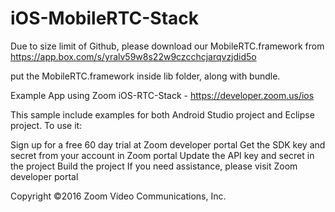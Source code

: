 # iOS-MobileRTC-Stack

Due to size limit of Github, please download our MobileRTC.framework from https://app.box.com/s/yralv59w8s22w9czcchcjarqvzjdid5o

put the MobileRTC.framework inside lib folder, along with bundle. 

Example App using Zoom iOS-RTC-Stack - https://developer.zoom.us/ios

This sample include examples for both Android Studio project and Eclipse project. To use it:

Sign up for a free 60 day trial at Zoom developer portal
Get the SDK key and secret from your account in Zoom portal
Update the API key and secret in the project
Build the project
If you need assistance, please visit Zoom developer portal

Copyright ©2016 Zoom Video Communications, Inc.
